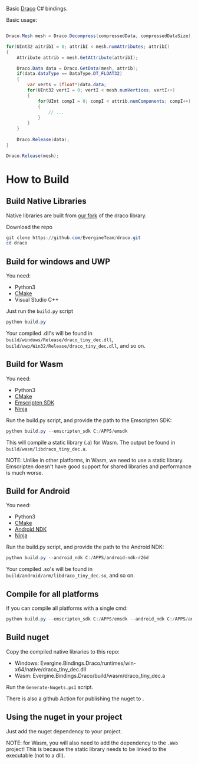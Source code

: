 Basic [Draco](https://github.com/EvergineTeam/draco) C# bindings.

Basic usage:

```C#

Draco.Mesh mesh = Draco.Decompress(compressedData, compressedDataSize);

for(UInt32 aitribI = 0; attribI < mesh.numAttributes; attribI)
{
    Attribute attrib = mesh.GetAttribute(attribI);

    Draco.Data data = Draco.GetData(mesh, attrib);
    if(data.dataType == DataType.DT_FLOAT32)
    {
        var verts = (float*)data.data;
        for(UInt32 vertI = 0; vertI < mesh.numVertices; vertI++)
        {
            for(UInt compI = 0; compI < attrib.numComponents; compI++)
            {
                // ...
            }
        }
    }
    
    Draco.Release(data);
}

Draco.Release(mesh);

```

# How to Build

## Build Native Libraries
Native libraries are built from [our fork](https://github.com/EvergineTeam/draco) of the draco library.

Download the repo
```ps1
git clone https://github.com/EvergineTeam/draco.git
cd draco
```

## Build for windows and UWP

You need:
- Python3
- [CMake](https://cmake.org/download)
- Visual Studio C++

Just run the `build.py` script
```ps1
python build.py
```

Your compiled .dll's will be found in `build/windows/Release/draco_tiny_dec.dll`, `build/uwp/Win32/Release/draco_tiny_dec.dll`, and so on.

## Build for Wasm

You need:
- Python3
- [CMake](https://cmake.org/download)
- [Emscripten SDK](https://emscripten.org/docs/getting_started/downloads.html)
- [Ninja](https://ninja-build.org/)

Run the build.py script, and provide the path to the Emscripten SDK:

```ps1
python build.py --emscripten_sdk C:/APPS/emsdk
```

This will compile a static library (.a) for Wasm. The output be found in `build/wasm/libdraco_tiny_dec.a`.

NOTE:
Unlike in other platforms, in Wasm, we need to use a static library. Emscripten doesn't have good support for shared libraries and performance is much worse.

## Build for Android

You need:
- Python3
- [CMake](https://cmake.org/download)
- [Android NDK](https://developer.android.com/ndk/downloads)
- [Ninja](https://ninja-build.org/)

Run the build.py script, and provide the path to the Android NDK:

```ps1
python build.py --android_ndk C:/APPS/android-ndk-r26d
```

Your compiled .so's will be found in `build/android/arm/libdraco_tiny_dec.so`, and so on.

## Compile for all platforms

If you can compile all platforms with a single cmd:

```ps1
python build.py --emscripten_sdk C:/APPS/emsdk --android_ndk C:/APPS/android-ndk-r26d
```

## Build nuget

Copy the compiled native libraries to this repo:
- Windows: Evergine.Bindings.Draco/runtimes/win-x64/native/draco_tiny_dec.dll
- Wasm: Evergine.Bindings.Draco/build/wasm/draco_tiny_dec.a

Run the `Generate-Nugets.ps1` script.

There is also a github Action for publishing the nuget to [](https://www.nuget.org/packages/Evergine.Bindings.Draco).

## Using the nuget in your project

Just add the nuget dependency to your project.

NOTE: for Wasm, you will also need to add the dependency to the `.Web` project! This is because the static library needs to be linked to the executable (not to a dll).

